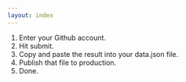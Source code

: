 ```yaml
---
layout: index
---
```

1. Enter your Github account.
2. Hit submit.
3. Copy and paste the result into your data.json file.
4. Publish that file to production.
5. Done.